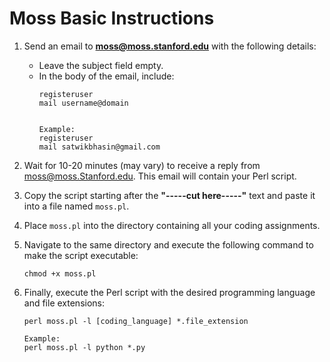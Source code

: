 # Moss Basic Instructions

1. Send an email to **moss@moss.stanford.edu** with the following details:
   - Leave the subject field empty.
   - In the body of the email, include:
     ```
     registeruser
     mail username@domain


     Example:
     registeruser
     mail satwikbhasin@gmail.com
     ```
   
2. Wait for 10-20 minutes (may vary) to receive a reply from moss@moss.Stanford.edu. This email will contain your Perl script.

3. Copy the script starting after the **"-----cut here-----"** text and paste it into a file named `moss.pl`.

4. Place `moss.pl` into the directory containing all your coding assignments.

5. Navigate to the same directory and execute the following command to make the script executable:
   ```
   chmod +x moss.pl        
   ```
6. Finally, execute the Perl script with the desired programming language and file extensions:
   ```
   perl moss.pl -l [coding_language] *.file_extension

   Example:
   perl moss.pl -l python *.py
   ```
